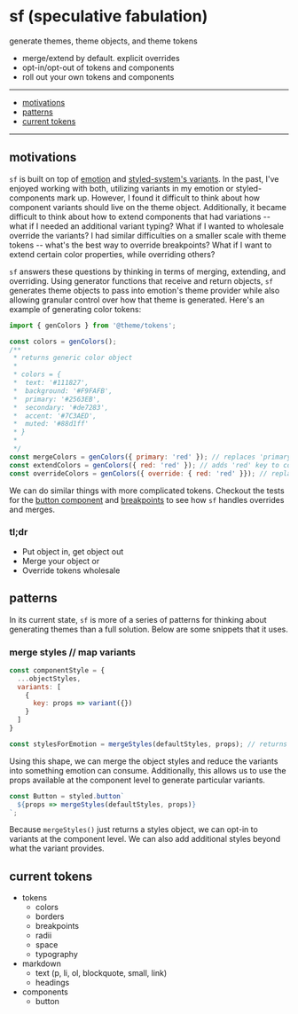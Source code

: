# sf (speculative fabulation)

generate themes, theme objects, and theme tokens

- merge/extend by default. explicit overrides
- opt-in/opt-out of tokens and components
- roll out your own tokens and components

---

- [motivations](#motivations)
- [patterns](#patterns)
- [current tokens](#current-tokens)

---

## motivations

`sf` is built on top of [emotion](https://emotion.sh/docs/introduction) and [styled-system's variants](https://styled-system.com/variants/). In the past, I've enjoyed working with both, utilizing variants in my emotion or styled-components mark up. However, I found it difficult to think about how component variants should live on the theme object. Additionally, it became difficult to think about how to extend components that had variations -- what if I needed an additional variant typing? What if I wanted to wholesale override the variants? I had similar difficulties on a smaller scale with theme tokens -- what's the best way to override breakpoints? What if I want to extend certain color properties, while overriding others?

`sf` answers these questions by thinking in terms of merging, extending, and overriding. Using generator functions that receive and return objects, `sf` generates theme objects to pass into emotion's theme provider while also allowing granular control over how that theme is generated. Here's an example of generating color tokens:

```js
import { genColors } from '@theme/tokens';

const colors = genColors();
/**
 * returns generic color object
 * 
 * colors = { 
 *  text: '#111827',
 *  background: '#F9FAFB',
 *  primary: '#2563EB',
 *  secondary: '#de7283',
 *  accent: '#7C3AED',
 *  muted: '#88d1ff'
 * }
 * 
 */
const mergeColors = genColors({ primary: 'red' }); // replaces 'primary' key in colors object
const extendColors = genColors({ red: 'red' }); // adds 'red' key to colors object
const overrideColors = genColors({ override: { red: 'red' }}); // replaces color object with override object
```

We can do similar things with more complicated tokens. Checkout the tests for the [button component](src/theme/components/button/button.test.js) and [breakpoints](src/theme/tokens/breakpoints/breakpoints.test.js) to see how `sf` handles overrides and merges.

### tl;dr

- Put object in, get object out
- Merge your object or
- Override tokens wholesale

## patterns

In its current state, `sf` is more of a series of patterns for thinking about generating themes than a full solution. Below are some snippets that it uses.

### merge styles // map variants

```js
const componentStyle = {
  ...objectStyles,
  variants: [
    {
      key: props => variant({})
    }
  ]
}

const stylesForEmotion = mergeStyles(defaultStyles, props); // returns objectStyles
```

Using this shape, we can merge the object styles and reduce the variants into something emotion can consume. Additionally, this allows us to use the props available at the component level to generate particular variants.

```js
const Button = styled.button`
  ${props => mergeStyles(defaultStyles, props)}
`;
```

Because `mergeStyles()` just returns a styles object, we can opt-in to variants at the component level. We can also add additional styles beyond what the variant provides.

## current tokens

- tokens
  - colors
  - borders
  - breakpoints
  - radii
  - space
  - typography
- markdown
  - text (p, li, ol, blockquote, small, link)
  - headings
- components
  - button
